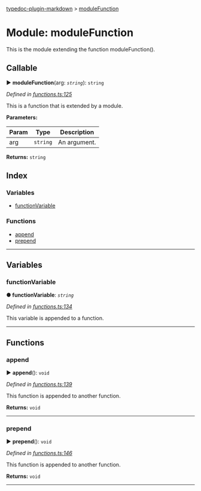 [typedoc-plugin-markdown](../README.md) > [moduleFunction](../modules/modulefunction.md)



# Module: moduleFunction


This is the module extending the function moduleFunction().

## Callable
► **moduleFunction**(arg: *`string`*): `string`




*Defined in [functions.ts:125](https://bitbucket.org/owner/repository_name/src/master/src/functions.ts?fileviewer&amp;#x3D;file-view-default#functions.ts-125)*



This is a function that is extended by a module.


**Parameters:**

| Param | Type | Description |
| ------ | ------ | ------ |
| arg | `string`   |  An argument. |





**Returns:** `string`




## Index

### Variables

* [functionVariable](modulefunction.md#markdown-header-functionvariable)


### Functions

* [append](modulefunction.md#markdown-header-append)
* [prepend](modulefunction.md#markdown-header-prepend)



---
## Variables


###  functionVariable

**●  functionVariable**:  *`string`* 

*Defined in [functions.ts:134](https://bitbucket.org/owner/repository_name/src/master/src/functions.ts?fileviewer&amp;#x3D;file-view-default#functions.ts-134)*



This variable is appended to a function.




___


## Functions


###  append

► **append**(): `void`




*Defined in [functions.ts:139](https://bitbucket.org/owner/repository_name/src/master/src/functions.ts?fileviewer&amp;#x3D;file-view-default#functions.ts-139)*



This function is appended to another function.




**Returns:** `void`





___



###  prepend

► **prepend**(): `void`




*Defined in [functions.ts:146](https://bitbucket.org/owner/repository_name/src/master/src/functions.ts?fileviewer&amp;#x3D;file-view-default#functions.ts-146)*



This function is appended to another function.




**Returns:** `void`





___


